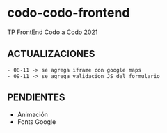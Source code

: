 # codo-codo-frontend
TP FrontEnd Codo a Codo 2021

## ACTUALIZACIONES
    - 08-11 -> se agrega iframe con google maps
    - 09-11 -> se agrega validacion JS del formulario


## PENDIENTES
 - Animación
 - Fonts Google